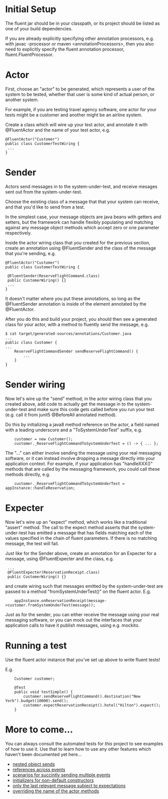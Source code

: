 # Initial Setup

The fluent jar should be in your classpath,
or its project should be listed as one of your build dependencies.

If you are already explicitly specifying other annotation processors,
e.g. with javac -processor or maven \<annotationProcessors>,
then you also need to explicitly specify the fluent annotation processor,
fluent.FluentProcessor.

# Actor

First, choose an "actor" to be generated, which represents a user of the system to be tested,
whether that user is some kind of actual person, or another system.

For example, if you are testing travel agency software,
one actor for your tests might be a customer and another might be an airline system.

Create a class which will wire up your test actor, and annotate it with @FluentActor
and the name of your test actor, e.g.
```
@FluentActor("Customer")
public class CustomerTestWiring {
 ...
}
```

# Sender

Actors send messages in to the system-under-test,
and receive mesages sent out from the system-under-test.

Choose the existing class of a message that that your system can receive,
and that you'd like to send from a test.

In the simplest case, your message objects are java beans with getters and setters,
but the framework can handle flexibly populating and matching against any
message object methods which accept zero or one parameter respectively.

Inside the actor wiring class that you created for the previous section,
create an annotation using @FluentSender and the class of the message that you're sending, e.g.
```
@FluentActor("Customer")
public class CustomerTestWiring {

 @FluentSender(ReserveFlightCommand.class)
 public CustomerWiring() {}
 ...
}
```

It doesn't matter where you put these annotations,
so long as the @FluentSender annotation is inside of the element annotated by the @FluentActor.

After you do this and build your project,
you should then see a generated class for your actor,
with a method to fluently send the message, e.g.
```
$ cat target/generated-sources/annotations/Customer.java
...
public class Customer {
...
	ReserveFlightCommandSender sendReserveFlightCommand() {
		...
	}
}
```

# Sender wiring

Now let's wire up the "send" method;
in the actor wiring class that you created above,
add code to actually get the message in to the system-under-test
and make sure this code gets called before you run your test
(e.g. call it from junit5 @BeforeAll annotated method).

Do this by initializing a java8 method reference on the actor,
a field named with a leading underscore and a "ToSystemUnderTest" suffix, e.g.
```
	customer = new Customer();
	customer._ReserveFlightCommandToSystemUnderTest = () -> { ... };
```

The "..." can either involve sending the message using your real messaging software,
or it can instead involve dropping a message directly into your application context.
For example, if your application has "handleXXX()" methods that are called by the
messaging framework, you could call these methods directly, e.g.

```
	customer._ReserveFlightCommandToSystemUnderTest = appInstance::handleReservation;
```

# Expecter

Now let's wire up an "expect" method, which works like a traditional "assert" method.
The call to the expect method asserts that the system-under-test has emitted a message
that has fields matching each of the values specified in the chain of fluent parameters.
If there is no matching message, the test will fail.

Just like for the Sender above,
create an annotation for an Expecter for a message,
using @FluentExpecter and the class, e.g.
```
 ...
 @FluentExpecter(ReservationReceipt.class)
 public CustomerWiring() {}
```

and create wiring such that messages emitted by the system-under-test
are passed to a method "fromSystemUnderTest()" on the fluent actor. E.g.
```
	appInstance.onReservationReceipt(message->customer.fromSystemUnderTest(message));
```

Just as for the sender, you can either
receive the message using your real messaging software,
or you can mock out the interfaces that your application calls to have
it publish messages, using e.g. mockito.

# Running a test

Use the fluent actor instance that you've set up above to write fluent tests!

E.g.
```
	Customer customer;

	@Test
	public void testSimple() {
		customer.sendReserveFlightCommand().destination("New York").budget(10000).send();
		customer.expectReservationReceipt().hotel("Hilton").expect();
	}
```

# More to come...

You can always consult the automated tests for _this_ project to see examples of how to use it.
Use that to learn how to use any other features which haven't been documented yet here...

* [nested object sends](../src/test/java//NestedTest.java)
* [references across events](../src/test/java/ref/ReferenceTest.java)
* [scenarios for succintly sending multiple events](../src/test/java/ScenarioTest.java)
* [initializers for non-default constructors](../src/test/java/EarlyTest.java)
* [only the last relevant message subject to expectations](../src/test/java/OnlyLastOfTest.java)
* [overriding the name of the actor methods](../src/test/OverrideTest.java)
